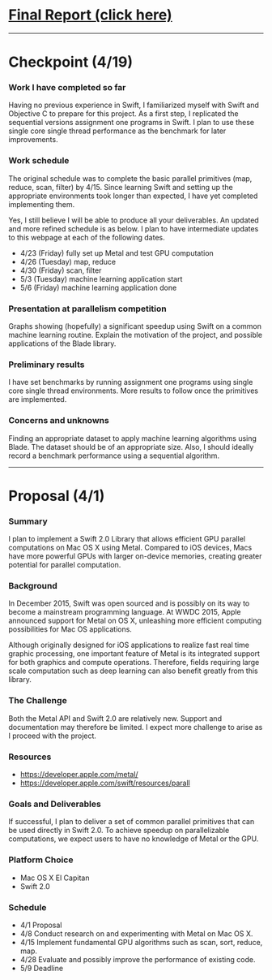 # [Final Report (click here)](http://tinyurl.com/yans-418)

---

# Checkpoint (4/19)

### Work I have completed so far
Having no previous experience in Swift, I familiarized myself with Swift and Objective C to prepare for this project. As a first step, I replicated the sequential versions assignment one programs in Swift. I plan to use these single core single thread performance as the benchmark for later improvements.

### Work schedule
The original schedule was to complete the basic parallel primitives (map, reduce, scan, filter) by 4/15. Since learning Swift and setting up the appropriate environments took longer than expected, I have yet completed implementing them. 

Yes, I still believe I will be able to produce all your deliverables. An updated and more refined schedule is as below. I plan to have intermediate updates to this webpage at each of the following dates.
- 4/23 (Friday) fully set up Metal and test GPU computation
- 4/26 (Tuesday) map, reduce
- 4/30 (Friday) scan, filter
- 5/3 (Tuesday) machine learning application start
- 5/6 (Friday) machine learning application done

### Presentation at parallelism competition
Graphs showing (hopefully) a significant speedup using Swift on a common machine learning routine. Explain the motivation of the project, and possible applications of the Blade library.

### Preliminary results
I have set benchmarks by running assignment one programs using single core single thread environments. More results to follow once the primitives are implemented. 

### Concerns and unknowns
Finding an appropriate dataset to apply machine learning algorithms using Blade. The dataset should be of an appropriate size. Also, I should ideally record a benchmark performance using a sequential algorithm.

---

# Proposal (4/1)

### Summary
I plan to implement a Swift 2.0 Library that allows efficient GPU parallel computations on Mac OS X using Metal. Compared to iOS devices, Macs have more powerful GPUs with larger on-device memories, creating greater potential for parallel computation.

### Background
In December 2015, Swift was open sourced and is possibly on its way to become a mainstream programming language. At WWDC 2015, Apple announced support for Metal on OS X, unleashing more efficient computing possibilities for Mac OS applications.

Although originally designed for iOS applications to realize fast real time graphic processing, one important feature of Metal is its integrated support for both graphics and compute operations. Therefore, fields requiring large scale computation such as deep learning can also benefit greatly from this library. 

### The Challenge
Both the Metal API and Swift 2.0 are relatively new. Support and documentation may therefore be limited. I expect more challenge to arise as I proceed with the project.

### Resources
- https://developer.apple.com/metal/
- https://developer.apple.com/swift/resources/parall

### Goals and Deliverables
If successful, I plan to deliver a set of common parallel primitives that can be used directly in Swift 2.0. To achieve speedup on parallelizable computations,   we expect users to have no knowledge of Metal or the GPU.

### Platform Choice
- Mac OS X El Capitan
- Swift 2.0

### Schedule
- 4/1 Proposal
- 4/8 Conduct research on and experimenting with Metal on Mac OS X.
- 4/15 Implement fundamental GPU algorithms such as scan, sort, reduce, map.
- 4/28 Evaluate and possibly improve the performance of existing code.
- 5/9 Deadline
